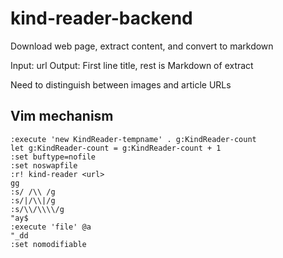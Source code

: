 # kind-reader-backend

Download web page, extract content, and convert to markdown

Input: url
Output: First line title, rest is Markdown of extract

Need to distinguish between images and article URLs

## Vim mechanism

```
:execute 'new KindReader-tempname' . g:KindReader-count
let g:KindReader-count = g:KindReader-count + 1
:set buftype=nofile
:set noswapfile
:r! kind-reader <url>
gg
:s/ /\\ /g
:s/|/\\|/g
:s/\\/\\\\/g
"ay$
:execute 'file' @a
"_dd
:set nomodifiable
```

